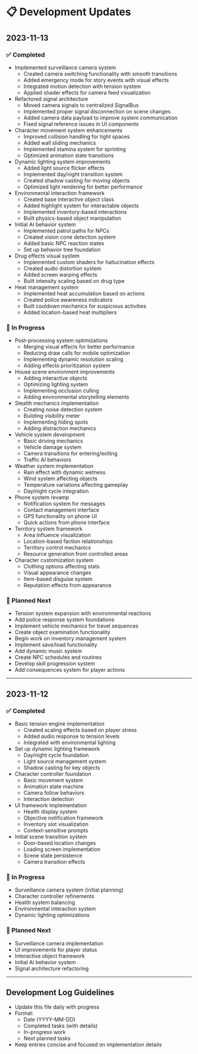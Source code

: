 # 📋 Development Updates

## 2023-11-13

### ✅ Completed
- Implemented surveillance camera system
  - Created camera switching functionality with smooth transitions
  - Added emergency mode for story events with visual effects
  - Integrated motion detection with tension system
  - Applied shader effects for camera feed visualization
- Refactored signal architecture
  - Moved camera signals to centralized SignalBus
  - Implemented proper signal disconnection on scene changes
  - Added camera data payload to improve system communication
  - Fixed signal reference issues in UI components
- Character movement system enhancements
  - Improved collision handling for tight spaces
  - Added wall sliding mechanics
  - Implemented stamina system for sprinting
  - Optimized animation state transitions
- Dynamic lighting system improvements
  - Added light source flicker effects
  - Implemented day/night transition system
  - Created shadow casting for moving objects
  - Optimized light rendering for better performance
- Environmental interaction framework
  - Created base interactive object class
  - Added highlight system for interactable objects
  - Implemented inventory-based interactions
  - Built physics-based object manipulation
- Initial AI behavior system
  - Implemented patrol paths for NPCs
  - Created vision cone detection system
  - Added basic NPC reaction states
  - Set up behavior tree foundation
- Drug effects visual system
  - Implemented custom shaders for hallucination effects
  - Created audio distortion system
  - Added screen warping effects
  - Built intensity scaling based on drug type
- Heat management system
  - Implemented heat accumulation based on actions
  - Created police awareness indicators
  - Built cooldown mechanics for suspicious activities
  - Added location-based heat multipliers

### 🔄 In Progress
- Post-processing system optimizations
  - Merging visual effects for better performance
  - Reducing draw calls for mobile optimization
  - Implementing dynamic resolution scaling
  - Adding effects prioritization system
- House scene environment improvements
  - Adding interactive objects
  - Optimizing lighting system
  - Implementing occlusion culling
  - Adding environmental storytelling elements
- Stealth mechanics implementation
  - Creating noise detection system
  - Building visibility meter
  - Implementing hiding spots
  - Adding distraction mechanics
- Vehicle system development
  - Basic driving mechanics
  - Vehicle damage system
  - Camera transitions for entering/exiting
  - Traffic AI behaviors
- Weather system implementation
  - Rain effect with dynamic wetness
  - Wind system affecting objects
  - Temperature variations affecting gameplay
  - Day/night cycle integration
- Phone system revamp
  - Notification system for messages
  - Contact management interface
  - GPS functionality on phone UI
  - Quick actions from phone interface
- Territory system framework
  - Area influence visualization
  - Location-based faction relationships
  - Territory control mechanics
  - Resource generation from controlled areas
- Character customization system
  - Clothing options affecting stats
  - Visual appearance changes
  - Item-based disguise system
  - Reputation effects from appearance

### 📝 Planned Next
- Tension system expansion with environmental reactions
- Add police response system foundations
- Implement vehicle mechanics for travel sequences
- Create object examination functionality
- Begin work on inventory management system
- Implement save/load functionality
- Add dynamic music system
- Create NPC schedules and routines
- Develop skill progression system
- Add consequences system for player actions

---

## 2023-11-12

### ✅ Completed
- Basic tension engine implementation
  - Created scaling effects based on player stress
  - Added audio response to tension levels
  - Integrated with environmental lighting
- Set up dynamic lighting framework
  - Day/night cycle foundation
  - Light source management system
  - Shadow casting for key objects
- Character controller foundation
  - Basic movement system
  - Animation state machine
  - Camera follow behaviors
  - Interaction detection
- UI framework implementation
  - Health display system
  - Objective notification framework
  - Inventory slot visualization
  - Context-sensitive prompts
- Initial scene transition system
  - Door-based location changes
  - Loading screen implementation
  - Scene state persistence
  - Camera transition effects

### 🔄 In Progress
- Surveillance camera system (initial planning)
- Character controller refinements
- Health system balancing
- Environmental interaction system
- Dynamic lighting optimizations

### 📝 Planned Next
- Surveillance camera implementation
- UI improvements for player status
- Interactive object framework
- Initial AI behavior system
- Signal architecture refactoring

---

## Development Log Guidelines
- Update this file daily with progress
- Format:
  - Date (YYYY-MM-DD)
  - Completed tasks (with details)
  - In-progress work
  - Next planned tasks
- Keep entries concise and focused on implementation details 